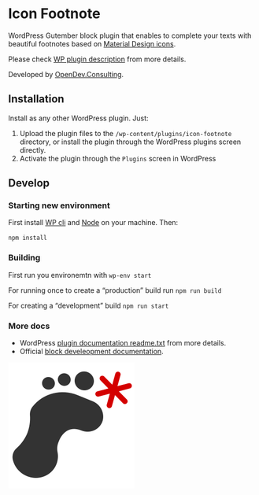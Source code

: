 # Icon Footnote

WordPress Gutember block plugin that enables to complete your texts with beautiful 
footnotes based on [Material Design icons](https://materialdesignicons.com).

Please check [WP plugin description](readme.txt) from more details.

Developed by [OpenDev.Consulting](https://opendev.consulting).

## Installation

Install as any other WordPress plugin. Just:

1. Upload the plugin files to the `/wp-content/plugins/icon-footnote` directory, or install the plugin through the WordPress plugins screen directly.
2. Activate the plugin through the `Plugins` screen in WordPress

## Develop

### Starting new environment

First install [WP cli](https://wp-cli.org/) and [Node](https://nodejs.org/) on your machine. Then:

```
npm install
```

### Building

First run you environemtn with `wp-env start`

For running once to create a “production” build run `npm run build` 

For creating a “development” build `npm run start` 

### More docs

* WordPress [plugin documentation readme.txt](readme.txt) from more details.
* Official [block develeopment documentation](https://developer.wordpress.org/block-editor/reference-guides/filters/block-filters/).


![Icon footnote plugin logo](./src/assets/logo-footnote-icon-256.png)